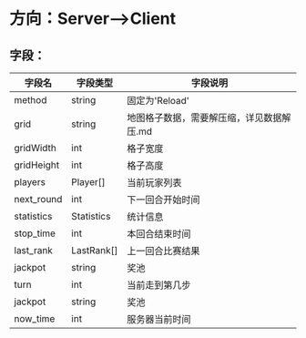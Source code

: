 # 方向：Server-->Client


## 字段：

| 字段名 | 字段类型 | 字段说明 |
|-------|-------|-------|
| method  | string  | 固定为'Reload'  |
| grid  | string  | 地图格子数据，需要解压缩，详见数据解压.md  |
| gridWidth  | int  | 格子宽度  |
| gridHeight  | int  | 格子高度  |
| players  | Player[]  | 当前玩家列表  |
| next_round  | int  | 下一回合开始时间  |
| statistics  | Statistics  | 统计信息  |
| stop_time  | int  | 本回合结束时间  |
| last_rank  | LastRank[]  | 上一回合比赛结果  |
| jackpot  | string  | 奖池  |
| turn  | int  | 当前走到第几步  |
| jackpot  | string  | 奖池  |
| now_time | int  | 服务器当前时间 |
